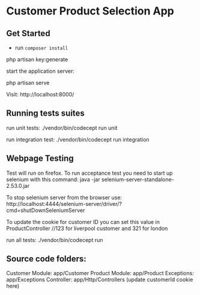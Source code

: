 # Customer Product Selection App

## Get Started

- run ```composer install```

php artisan key:generate

start the application server:

php artisan serve

Visit: http://localhost:8000/


## Running tests suites

run unit tests: ./vendor/bin/codecept run unit

run integration test: ./vendor/bin/codecept run integration

## Webpage Testing

Test will run on firefox. To run acceptance test you need to start up selenium with this command:
java -jar selenium-server-standalone-2.53.0.jar

To stop selenium server from the browser use:
http://localhost:4444/selenium-server/driver/?cmd=shutDownSeleniumServer

To update the cookie for customer ID you can set this value in ProductController //123 for liverpool customer and 321 for london


run all tests: ./vendor/bin/codecept run

## Source code folders:

Customer Module: app/Customer
Product Module: app/Product
Exceptions: app/Exceptions
Controller: app/Http/Controllers (update customerId cookie here)
